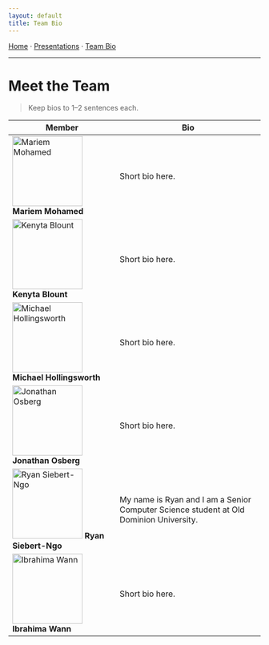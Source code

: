 ```yaml
---
layout: default
title: Team Bio
---
```


<!-- NAV BAR (manual) -->
<p>
  <a href="/Garden-Assistant-Application/">Home</a> ·
  <a href="/Garden-Assistant-Application/presentations">Presentations</a> ·
  <a href="/Garden-Assistant-Application/team">Team Bio</a>
</p>
<hr>

# Meet the Team

> Keep bios to 1–2 sentences each.

| Member | Bio |
|---|---|
| <img src="/Garden-Assistant-Application/assets/img/mariem.jpg" alt="Mariem Mohamed" width="140"> **Mariem Mohamed** | Short bio here. |
| <img src="/Garden-Assistant-Application/assets/img/kenyta.jpg" alt="Kenyta Blount" width="140"> **Kenyta Blount** | Short bio here. |
| <img src="/Garden-Assistant-Application/assets/img/michael.jpg" alt="Michael Hollingsworth" width="140"> **Michael Hollingsworth** | Short bio here. |
| <img src="/Garden-Assistant-Application/assets/img/jonathan.jpg" alt="Jonathan Osberg" width="140"> **Jonathan Osberg** | Short bio here. |
| <img src="/Garden-Assistant-Application/assets/img/ryan.jpg" alt="Ryan Siebert-Ngo" width="140"> **Ryan Siebert-Ngo** | My name is Ryan and I am a Senior Computer Science student at Old Dominion University. |
| <img src="/Garden-Assistant-Application/assets/img/ibrahima.jpg" alt="Ibrahima Wann" width="140"> **Ibrahima Wann** | Short bio here. |

